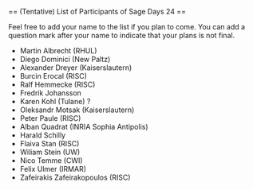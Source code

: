 == (Tentative) List of Participants of Sage Days 24 ==

Feel free to add your name to the list if you plan to come. You can add a question mark after your name to indicate that your plans is not final.

 * Martin Albrecht (RHUL)
 * Diego Dominici (New Paltz)
 * Alexander Dreyer (Kaiserslautern)
 * Burcin Erocal (RISC)
 * Ralf Hemmecke (RISC)
 * Fredrik Johansson
 * Karen Kohl (Tulane) ?
 * Oleksandr Motsak (Kaiserslautern)
 * Peter Paule (RISC)
 * Alban Quadrat (INRIA Sophia Antipolis)
 * Harald Schilly
 * Flaiva Stan (RISC)
 * Wiliam Stein (UW)
 * Nico Temme (CWI)
 * Felix Ulmer (IRMAR)
 * Zafeirakis Zafeirakopoulos (RISC)

 
